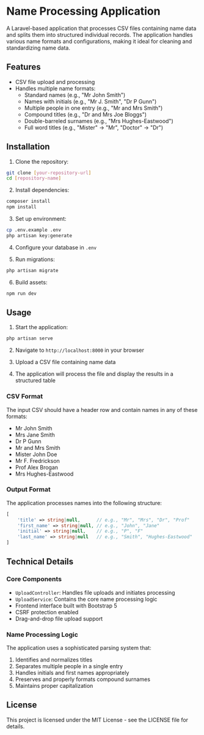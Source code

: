 # Name Processing Application

A Laravel-based application that processes CSV files containing name data and splits them into structured individual records. The application handles various name formats and configurations, making it ideal for cleaning and standardizing name data.

## Features

- CSV file upload and processing
- Handles multiple name formats:
  - Standard names (e.g., "Mr John Smith")
  - Names with initials (e.g., "Mr J. Smith", "Dr P Gunn")
  - Multiple people in one entry (e.g., "Mr and Mrs Smith")
  - Compound titles (e.g., "Dr and Mrs Joe Bloggs")
  - Double-barreled surnames (e.g., "Mrs Hughes-Eastwood")
  - Full word titles (e.g., "Mister" → "Mr", "Doctor" → "Dr")

## Installation

1. Clone the repository:
```bash
git clone [your-repository-url]
cd [repository-name]
```

2. Install dependencies:
```bash
composer install
npm install
```

3. Set up environment:
```bash
cp .env.example .env
php artisan key:generate
```

4. Configure your database in `.env`

5. Run migrations:
```bash
php artisan migrate
```

6. Build assets:
```bash
npm run dev
```

## Usage

1. Start the application:
```bash
php artisan serve
```

2. Navigate to `http://localhost:8000` in your browser

3. Upload a CSV file containing name data

4. The application will process the file and display the results in a structured table

### CSV Format

The input CSV should have a header row and contain names in any of these formats:
- Mr John Smith
- Mrs Jane Smith
- Dr P Gunn
- Mr and Mrs Smith
- Mister John Doe
- Mr F. Fredrickson
- Prof Alex Brogan
- Mrs Hughes-Eastwood

### Output Format

The application processes names into the following structure:
```php
[
    'title' => string|null,      // e.g., "Mr", "Mrs", "Dr", "Prof"
    'first_name' => string|null, // e.g., "John", "Jane"
    'initial' => string|null,    // e.g., "P", "F"
    'last_name' => string|null   // e.g., "Smith", "Hughes-Eastwood"
]
```

## Technical Details

### Core Components

- `UploadController`: Handles file uploads and initiates processing
- `UploadService`: Contains the core name processing logic
- Frontend interface built with Bootstrap 5
- CSRF protection enabled
- Drag-and-drop file upload support

### Name Processing Logic

The application uses a sophisticated parsing system that:
1. Identifies and normalizes titles
2. Separates multiple people in a single entry
3. Handles initials and first names appropriately
4. Preserves and properly formats compound surnames
5. Maintains proper capitalization

## License

This project is licensed under the MIT License - see the LICENSE file for details.

